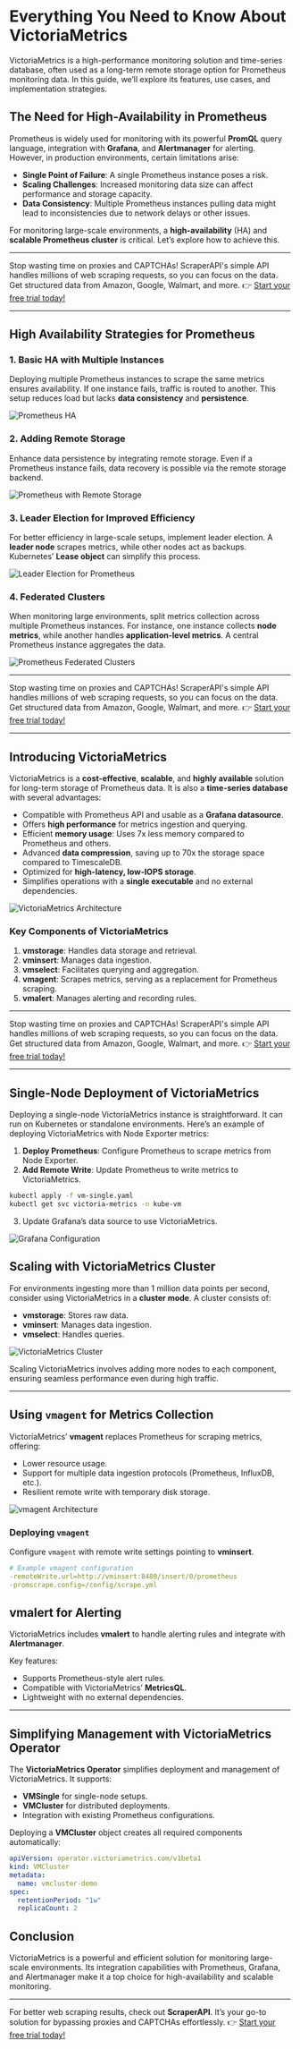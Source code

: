 
# Everything You Need to Know About VictoriaMetrics

VictoriaMetrics is a high-performance monitoring solution and time-series database, often used as a long-term remote storage option for Prometheus monitoring data. In this guide, we’ll explore its features, use cases, and implementation strategies.

## The Need for High-Availability in Prometheus

Prometheus is widely used for monitoring with its powerful **PromQL** query language, integration with **Grafana**, and **Alertmanager** for alerting. However, in production environments, certain limitations arise:

- **Single Point of Failure**: A single Prometheus instance poses a risk.
- **Scaling Challenges**: Increased monitoring data size can affect performance and storage capacity.
- **Data Consistency**: Multiple Prometheus instances pulling data might lead to inconsistencies due to network delays or other issues.

For monitoring large-scale environments, a **high-availability** (HA) and **scalable Prometheus cluster** is critical. Let’s explore how to achieve this.

---

Stop wasting time on proxies and CAPTCHAs! ScraperAPI's simple API handles millions of web scraping requests, so you can focus on the data. Get structured data from Amazon, Google, Walmart, and more. 👉 [Start your free trial today!](https://bit.ly/Scraperapi)

---

## High Availability Strategies for Prometheus

### 1. Basic HA with Multiple Instances

Deploying multiple Prometheus instances to scrape the same metrics ensures availability. If one instance fails, traffic is routed to another. This setup reduces load but lacks **data consistency** and **persistence**.

![Prometheus HA](https://picdn.youdianzhishi.com/images/prometheus-ha1.png)

### 2. Adding Remote Storage

Enhance data persistence by integrating remote storage. Even if a Prometheus instance fails, data recovery is possible via the remote storage backend.

![Prometheus with Remote Storage](https://picdn.youdianzhishi.com/images/prometheus-ha2.png)

### 3. Leader Election for Improved Efficiency

For better efficiency in large-scale setups, implement leader election. A **leader node** scrapes metrics, while other nodes act as backups. Kubernetes’ **Lease object** can simplify this process.

![Leader Election for Prometheus](https://picdn.youdianzhishi.com/images/prometheus-ha3.png)

### 4. Federated Clusters

When monitoring large environments, split metrics collection across multiple Prometheus instances. For instance, one instance collects **node metrics**, while another handles **application-level metrics**. A central Prometheus instance aggregates the data.

![Prometheus Federated Clusters](https://picdn.youdianzhishi.com/images/prometheus-ha4.png)

---

Stop wasting time on proxies and CAPTCHAs! ScraperAPI's simple API handles millions of web scraping requests, so you can focus on the data. Get structured data from Amazon, Google, Walmart, and more. 👉 [Start your free trial today!](https://bit.ly/Scraperapi)

---

## Introducing VictoriaMetrics

VictoriaMetrics is a **cost-effective**, **scalable**, and **highly available** solution for long-term storage of Prometheus data. It is also a **time-series database** with several advantages:

- Compatible with Prometheus API and usable as a **Grafana datasource**.
- Offers **high performance** for metrics ingestion and querying.
- Efficient **memory usage**: Uses 7x less memory compared to Prometheus and others.
- Advanced **data compression**, saving up to 70x the storage space compared to TimescaleDB.
- Optimized for **high-latency, low-IOPS storage**.
- Simplifies operations with a **single executable** and no external dependencies.

![VictoriaMetrics Architecture](https://picdn.youdianzhishi.com/images/1650529246872.jpg)

### Key Components of VictoriaMetrics

1. **vmstorage**: Handles data storage and retrieval.
2. **vminsert**: Manages data ingestion.
3. **vmselect**: Facilitates querying and aggregation.
4. **vmagent**: Scrapes metrics, serving as a replacement for Prometheus scraping.
5. **vmalert**: Manages alerting and recording rules.

---

Stop wasting time on proxies and CAPTCHAs! ScraperAPI's simple API handles millions of web scraping requests, so you can focus on the data. Get structured data from Amazon, Google, Walmart, and more. 👉 [Start your free trial today!](https://bit.ly/Scraperapi)

---

## Single-Node Deployment of VictoriaMetrics

Deploying a single-node VictoriaMetrics instance is straightforward. It can run on Kubernetes or standalone environments. Here’s an example of deploying VictoriaMetrics with Node Exporter metrics:

1. **Deploy Prometheus**: Configure Prometheus to scrape metrics from Node Exporter.
2. **Add Remote Write**: Update Prometheus to write metrics to VictoriaMetrics.

```bash
kubectl apply -f vm-single.yaml
kubectl get svc victoria-metrics -n kube-vm
```

3. Update Grafana’s data source to use VictoriaMetrics.

![Grafana Configuration](https://picdn.youdianzhishi.com/images/1689667605660.png)

## Scaling with VictoriaMetrics Cluster

For environments ingesting more than 1 million data points per second, consider using VictoriaMetrics in a **cluster mode**. A cluster consists of:

- **vmstorage**: Stores raw data.
- **vminsert**: Manages data ingestion.
- **vmselect**: Handles queries.

![VictoriaMetrics Cluster](https://picdn.youdianzhishi.com/images/1689859339713.jpg)

Scaling VictoriaMetrics involves adding more nodes to each component, ensuring seamless performance even during high traffic.

---

## Using `vmagent` for Metrics Collection

VictoriaMetrics’ **vmagent** replaces Prometheus for scraping metrics, offering:

- Lower resource usage.
- Support for multiple data ingestion protocols (Prometheus, InfluxDB, etc.).
- Resilient remote write with temporary disk storage.

![vmagent Architecture](https://picdn.youdianzhishi.com/images/1650529595671.jpg)

### Deploying `vmagent`

Configure `vmagent` with remote write settings pointing to **vminsert**.

```yaml
# Example vmagent configuration
-remoteWrite.url=http://vminsert:8480/insert/0/prometheus
-promscrape.config=/config/scrape.yml
```

## vmalert for Alerting

VictoriaMetrics includes **vmalert** to handle alerting rules and integrate with **Alertmanager**.

Key features:
- Supports Prometheus-style alert rules.
- Compatible with VictoriaMetrics’ **MetricsQL**.
- Lightweight with no external dependencies.

---

## Simplifying Management with VictoriaMetrics Operator

The **VictoriaMetrics Operator** simplifies deployment and management of VictoriaMetrics. It supports:

- **VMSingle** for single-node setups.
- **VMCluster** for distributed deployments.
- Integration with existing Prometheus configurations.

Deploying a **VMCluster** object creates all required components automatically:

```yaml
apiVersion: operator.victoriametrics.com/v1beta1
kind: VMCluster
metadata:
  name: vmcluster-demo
spec:
  retentionPeriod: "1w"
  replicaCount: 2
```

## Conclusion

VictoriaMetrics is a powerful and efficient solution for monitoring large-scale environments. Its integration capabilities with Prometheus, Grafana, and Alertmanager make it a top choice for high-availability and scalable monitoring.

---

For better web scraping results, check out **ScraperAPI**. It’s your go-to solution for bypassing proxies and CAPTCHAs effortlessly. 👉 [Start your free trial today!](https://bit.ly/Scraperapi)


